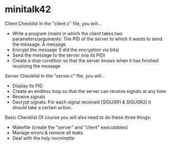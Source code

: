 # minitalk42
Client Checklist
  In the "client.c" file, you will...
- Write a program (main) in which the client takes two parameters/arguments: The PID of the server to which it wants to send the message. A message.
- Encrypt the message (I did the encryption via bits)
- Send the message to the server (via its PID)
- Create a stop condition so that the server knows when it has finished receiving the message

Server Checklist
  In the "server.c" file, you will...
- Display its PID
- Create an endless loop so that the server can receive signals at any time
- Receive signals
- Decrypt signals: For each signal received (SIGUSR1 & SIGUSR2) it should take a certain action.

Basic Checklist
  Of course you will also need to do these three things:
- Makefile (create the "server" and "client" executables)
- Manage errors & remove all leaks
- Deal with the holy norminette
